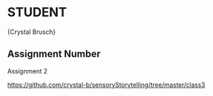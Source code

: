 # STUDENT

{Crystal Brusch}

## Assignment Number 
Assignment 2

https://github.com/crystal-b/sensoryStorytelling/tree/master/class3
